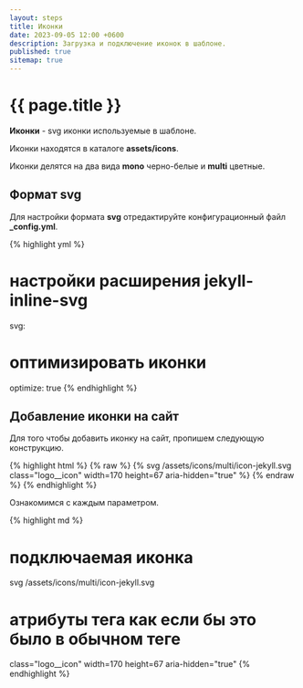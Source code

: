 ```yaml
---
layout: steps
title: Иконки
date: 2023-09-05 12:00 +0600
description: Загрузка и подключение иконок в шаблоне.
published: true
sitemap: true
---
```


# {{ page.title }}

**Иконки** - svg иконки используемые в шаблоне.

Иконки находятся в каталоге **assets/icons**.

Иконки делятся на два вида **mono** черно-белые и **multi** цветные.

## Формат svg

Для настройки формата **svg** отредактируйте конфигурационный файл **_config.yml**.

{% highlight yml %}
# настройки расширения jekyll-inline-svg
svg:
  # оптимизировать иконки
  optimize: true
{% endhighlight %}

## Добавление иконки на сайт

Для того чтобы добавить иконку на сайт, пропишем следующую конструкцию.

{% highlight html %}
{% raw %}
{% svg /assets/icons/multi/icon-jekyll.svg class="logo__icon" width=170 height=67 aria-hidden="true" %}
{% endraw %}
{% endhighlight %}

Ознакомимся с каждым параметром.

{% highlight md %}
# подключаемая иконка
svg /assets/icons/multi/icon-jekyll.svg

# атрибуты тега как если бы это было в обычном теге
class="logo__icon" 
width=170 
height=67 
aria-hidden="true"
{% endhighlight %}
